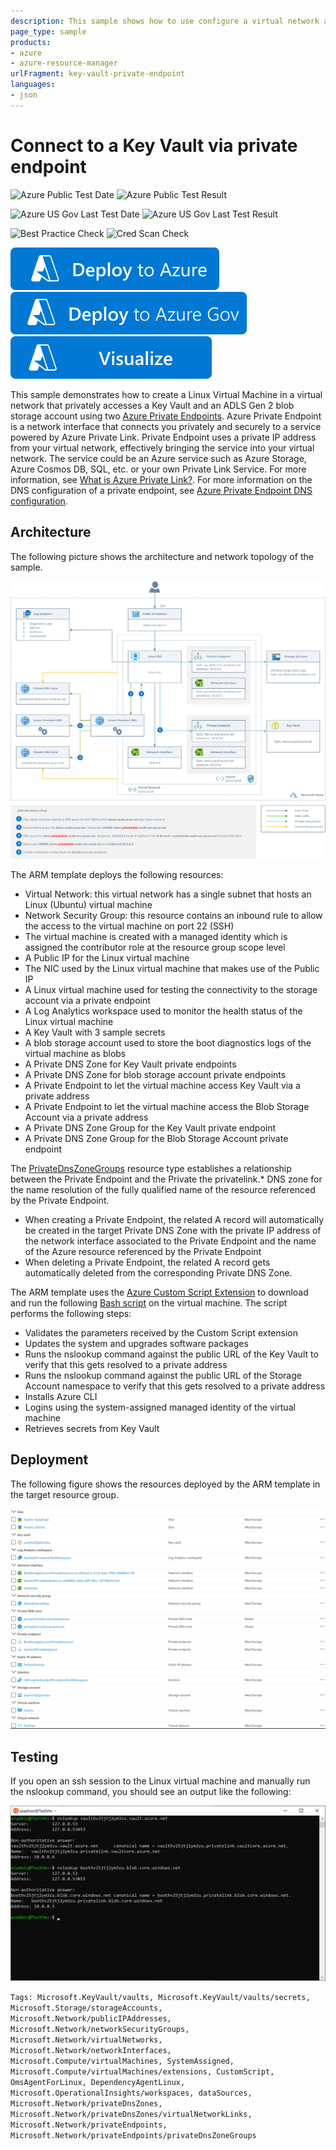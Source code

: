 ```yaml
---
description: This sample shows how to use configure a virtual network and private DNS zone to access Key Vault via private endpoint.
page_type: sample
products:
- azure
- azure-resource-manager
urlFragment: key-vault-private-endpoint
languages:
- json
---
```

# Connect to a Key Vault via private endpoint

![Azure Public Test Date](https://azurequickstartsservice.blob.core.windows.net/badges/quickstarts/microsoft.keyvault/key-vault-private-endpoint/PublicLastTestDate.svg)
![Azure Public Test Result](https://azurequickstartsservice.blob.core.windows.net/badges/quickstarts/microsoft.keyvault/key-vault-private-endpoint/PublicDeployment.svg)

![Azure US Gov Last Test Date](https://azurequickstartsservice.blob.core.windows.net/badges/quickstarts/microsoft.keyvault/key-vault-private-endpoint/FairfaxLastTestDate.svg)
![Azure US Gov Last Test Result](https://azurequickstartsservice.blob.core.windows.net/badges/quickstarts/microsoft.keyvault/key-vault-private-endpoint/FairfaxDeployment.svg)

![Best Practice Check](https://azurequickstartsservice.blob.core.windows.net/badges/quickstarts/microsoft.keyvault/key-vault-private-endpoint/BestPracticeResult.svg)
![Cred Scan Check](https://azurequickstartsservice.blob.core.windows.net/badges/quickstarts/microsoft.keyvault/key-vault-private-endpoint/CredScanResult.svg)

[![Deploy To Azure](https://raw.githubusercontent.com/Azure/azure-quickstart-templates/master/1-CONTRIBUTION-GUIDE/images/deploytoazure.svg?sanitize=true)](https://portal.azure.com/#create/Microsoft.Template/uri/https%3A%2F%2Fraw.githubusercontent.com%2FAzure%2Fazure-quickstart-templates%2Fmaster%2Fquickstarts%2Fmicrosoft.keyvault%2Fkey-vault-private-endpoint%2Fazuredeploy.json)
[![Deploy To Azure US Gov](https://raw.githubusercontent.com/Azure/azure-quickstart-templates/master/1-CONTRIBUTION-GUIDE/images/deploytoazuregov.svg?sanitize=true)](https://portal.azure.us/#create/Microsoft.Template/uri/https%3A%2F%2Fraw.githubusercontent.com%2FAzure%2Fazure-quickstart-templates%2Fmaster%2Fquickstarts%2Fmicrosoft.keyvault%2Fkey-vault-private-endpoint%2Fazuredeploy.json)
[![Visualize](https://raw.githubusercontent.com/Azure/azure-quickstart-templates/master/1-CONTRIBUTION-GUIDE/images/visualizebutton.svg?sanitize=true)](http://armviz.io/#/?load=https%3A%2F%2Fraw.githubusercontent.com%2FAzure%2Fazure-quickstart-templates%2Fmaster%2Fquickstarts%2Fmicrosoft.keyvault%2Fkey-vault-private-endpoint%2Fazuredeploy.json)

This sample demonstrates how to create a Linux Virtual Machine in a virtual network that privately accesses a Key Vault and an ADLS Gen 2 blob storage account using two [Azure Private Endpoints](https://docs.microsoft.com/azure/private-link/private-endpoint-overview). Azure Private Endpoint is a network interface that connects you privately and securely to a service powered by Azure Private Link. Private Endpoint uses a private IP address from your virtual network, effectively bringing the service into your virtual network. The service could be an Azure service such as Azure Storage, Azure Cosmos DB, SQL, etc. or your own Private Link Service. For more information, see [What is Azure Private Link?](https://docs.microsoft.com/azure/private-link/private-link-overview). For more information on the DNS configuration of a private endpoint, see [Azure Private Endpoint DNS configuration](https://docs.microsoft.com/azure/private-link/private-endpoint-dns).

## Architecture ##

The following picture shows the architecture and network topology of the sample.

![Architecture](images/architecture.png)

The ARM template deploys the following resources:

- Virtual Network: this virtual network has a single subnet that hosts an Linux (Ubuntu) virtual machine
- Network Security Group: this resource contains an inbound rule to allow the access to the virtual machine on port 22 (SSH)
- The virtual machine is created with a managed identity which is assigned the contributor role at the resource group scope level
- A Public IP for the Linux virtual machine
- The NIC used by the Linux virtual machine that makes use of the Public IP
- A Linux virtual machine used for testing the connectivity to the storage account via a private endpoint
- A Log Analytics workspace used to monitor the health status of the Linux virtual machine
- A Key Vault with 3 sample secrets
- A blob storage account used to store the boot diagnostics logs of the virtual machine as blobs
- A Private DNS Zone for Key Vault private endpoints
- A Private DNS Zone for blob storage account private endpoints
- A Private Endpoint to let the virtual machine access Key Vault via a private address
- A Private Endpoint to let the virtual machine access the Blob Storage Account via a private address
- A Private DNS Zone Group for the Key Vault private endpoint
- A Private DNS Zone Group for the Blob Storage Account private endpoint

The [PrivateDnsZoneGroups](https://docs.microsoft.com/azure/templates/microsoft.network/privateendpoints/privateDnsZoneGroups) resource type establishes a relationship between the Private Endpoint and the Private the privatelink.* DNS zone for the name resolution of the fully qualified name of the resource referenced by the Private Endpoint.

- When creating a Private Endpoint, the related A record will automatically be created in the target Private DNS Zone with the private IP address of the network interface associated to the Private Endpoint and the name of the Azure resource referenced by the Private Endpoint
- When deleting a Private Endpoint, the related A record gets automatically deleted from the corresponding Private DNS Zone.

The ARM template uses the [Azure Custom Script Extension](https://docs.microsoft.com/azure/virtual-machines/extensions/custom-script-linux) to download and run the following [Bash script](scripts/test-key-vault-private-endpoint.sh) on the virtual machine. The script performs the following steps:

- Validates the parameters received by the Custom Script extension
- Updates the system and upgrades software packages
- Runs the nslookup command against the public URL of the Key Vault to verify that this gets resolved to a private address
- Runs the nslookup command against the public URL of the Storage Account namespace to verify that this gets resolved to a private address
- Installs Azure CLI
- Logins using the system-assigned managed identity of the virtual machine
- Retrieves secrets from Key Vault

## Deployment ##

The following figure shows the resources deployed by the ARM template in the target resource group.

![Resource Group](images/resourcegroup.png)

## Testing ##

If you open an ssh session to the Linux virtual machine and manually run the nslookup command, you should see an output like the following:

![Architecture](images/nslookup.png)

`Tags: Microsoft.KeyVault/vaults, Microsoft.KeyVault/vaults/secrets, Microsoft.Storage/storageAccounts, Microsoft.Network/publicIPAddresses, Microsoft.Network/networkSecurityGroups, Microsoft.Network/virtualNetworks, Microsoft.Network/networkInterfaces, Microsoft.Compute/virtualMachines, SystemAssigned, Microsoft.Compute/virtualMachines/extensions, CustomScript, OmsAgentForLinux, DependencyAgentLinux, Microsoft.OperationalInsights/workspaces, dataSources, Microsoft.Network/privateDnsZones, Microsoft.Network/privateDnsZones/virtualNetworkLinks, Microsoft.Network/privateEndpoints, Microsoft.Network/privateEndpoints/privateDnsZoneGroups`
